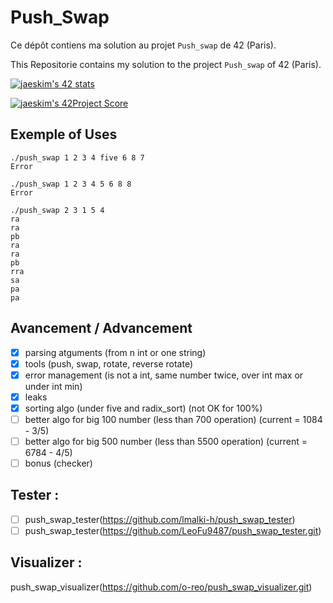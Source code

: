 # Push_Swap

Ce dépôt contiens ma solution au projet `Push_swap` de 42 (Paris).

This Repositorie contains my solution to the project `Push_swap` of 42 (Paris).

[![jaeskim's 42 stats](https://badge42.herokuapp.com/api/stats/cmaginot?cursus=42cursus&privacyName=true)](https://github.com/JaeSeoKim/badge42)

[![jaeskim's 42Project Score](https://badge42.herokuapp.com/api/project/cmaginot/push_swap)](https://github.com/JaeSeoKim/badge42)

## Exemple of Uses

```shell
./push_swap 1 2 3 4 five 6 8 7
Error
```
```shell
./push_swap 1 2 3 4 5 6 8 8
Error
```
```shell
./push_swap 2 3 1 5 4  
ra
ra
pb
ra
ra
pb
rra
sa
pa
pa
```

## Avancement / Advancement

- [x] parsing atguments (from n int or one string)
- [x] tools (push, swap, rotate, reverse rotate)
- [x] error management (is not a int, same number twice, over int max or under int min)
- [x] leaks
- [x] sorting algo (under five and radix_sort) (not OK for 100%)
- [ ] better algo for big 100 number (less than 700 operation) (current = 1084 - 3/5)
- [ ] better algo for big 500 number (less than 5500 operation) (current = 6784 - 4/5)
- [ ] bonus (checker)

## Tester :

- [ ] push_swap_tester(https://github.com/lmalki-h/push_swap_tester)
- [ ] push_swap_tester(https://github.com/LeoFu9487/push_swap_tester.git)

## Visualizer :

push_swap_visualizer(https://github.com/o-reo/push_swap_visualizer.git)
